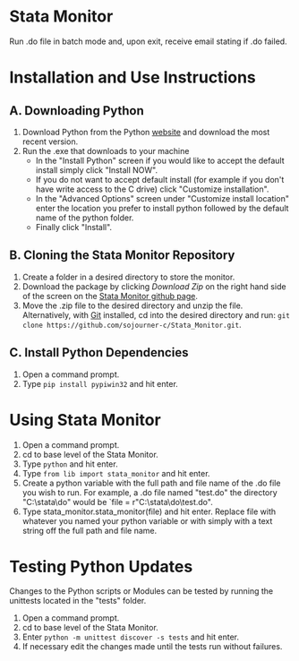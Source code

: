 # Stata Monitor
Run .do file in batch mode and, upon exit, receive email stating if .do failed.

# Installation and Use Instructions

## A. Downloading Python

1. Download Python from the Python [website](https://www.python.org/downloads/) and download the most recent version.
2. Run the .exe that downloads to your machine
     * In the "Install Python" screen if you would like to accept the default install simply click "Install NOW".
     * If you do not want to accept default install (for example if you don't have write access to the C drive) click "Customize installation".
     * In the "Advanced Options" screen under "Customize install location" enter the location you prefer to install python followed by the default name of the python folder.
     * Finally click "Install".

## B. Cloning the Stata Monitor Repository

1. Create a folder in a desired directory to store the monitor.
2. Download the package by clicking *Download Zip* on the right hand side of the screen on the [Stata Monitor github page](https://github.com/sojourner-c/Stata_Monitor). 
3. Move the .zip file to the desired directory and unzip the file. Alternatively, with [Git](https://github.com/) installed, cd into the desired directory and run:
`git clone https://github.com/sojourner-c/Stata_Monitor.git`.

## C. Install Python Dependencies

1. Open a command prompt.
2. Type `pip install pypiwin32` and hit enter.

# Using Stata Monitor

1. Open a command prompt.
2. cd to base level of the Stata Monitor.
3. Type `python` and hit enter.
4. Type `from lib import stata_monitor` and hit enter.
5. Create a python variable with the full path and file name of the .do file you wish to run. For example, a .do file named "test.do" the directory "C:\stata\do" would be `file = r"C:\stata\do\test.do".
6. Type stata_monitor.stata_monitor(file) and hit enter. Replace file with whatever you named your python variable or with simply with a text string off the full path and file name.


# Testing Python Updates

Changes to the Python scripts or Modules can be tested by running the unittests located in the "tests" folder.

1. Open a command prompt.
2. cd to base level of the Stata Monitor.
3. Enter `python -m unittest discover -s tests` and hit enter.
4. If necessary edit the changes made until the tests run without failures.
